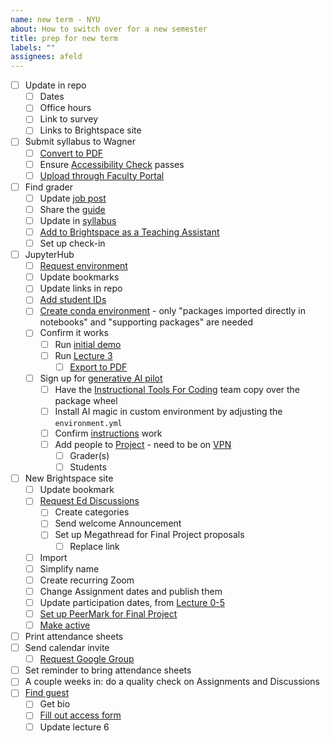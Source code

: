 ```yaml
---
name: new term - NYU
about: How to switch over for a new semester
title: prep for new term
labels: ""
assignees: afeld
---
```


- [ ] Update in repo
  - [ ] Dates
  - [ ] Office hours
  - [ ] Link to survey
  - [ ] Links to Brightspace site
- [ ] Submit syllabus to Wagner
  - [ ] [Convert to PDF](https://md2pdf.netlify.com/)
  - [ ] Ensure [Accessibility Check](https://www.adobe.com/accessibility/products/acrobat/using-acrobat-pro-accessibility-checker.html) passes
  - [ ] [Upload through Faculty Portal](https://wagner.nyu.edu/node/add/syllabus)
- [ ] Find grader
  - [ ] Update [job post](https://docs.google.com/document/d/1dX2MDc5Fhby8GyeKLF4rrI0RZrJAmF1LHGV2SdFIkAE/edit)
  - [ ] Share the [guide](https://python-public-policy.afeld.me/en/nyu/assistant_guide.html)
  - [ ] Update in [syllabus](https://python-public-policy.afeld.me/en/nyu/syllabus.html#instructor-information)
  - [ ] [Add to Brightspace as a Teaching Assistant](https://nyu.service-now.com/sp?id=kb_article&sysparm_article=KB0018960&sys_kb_id=e78f37561b3e6050191ca8233a4bcb2a&spa=1)
  - [ ] Set up check-in
- [ ] JupyterHub
  - [ ] [Request environment](https://sites.google.com/nyu.edu/nyu-hpc/training-support/resources-for-classes/jupyterhub/jupyterhub-intake-form)
  - [ ] Update bookmarks
  - [ ] Update links in repo
  - [ ] [Add student IDs](https://settings-spring.rcnyu.org/)
  - [ ] [Create conda environment](https://python-public-policy.afeld.me/en/nyu/resources.html#matching-the-class-environment) - only "packages imported directly in notebooks" and "supporting packages" are needed
  - [ ] Confirm it works
    - [ ] Run [initial demo](https://python-public-policy.afeld.me/en/nyu/lecture_0.html#id2)
    - [ ] Run [Lecture 3](https://python-public-policy.afeld.me/en/nyu/lecture_3.html)
      - [ ] [Export to PDF](https://python-public-policy.afeld.me/en/nyu/assignments.html#submission)
  - [ ] Sign up for [generative AI pilot](https://www.nyu.edu/life/information-technology/artificial-intelligence-at-nyu/private-ai-generative-pilot.html)
    - [ ] Have the [Instructional Tools For Coding](mailto:Instructional-Tools-For-Coding@nyu.edu) team copy over the package wheel
    - [ ] Install AI magic in custom environment by adjusting the `environment.yml`
    - [ ] Confirm [instructions](https://python-public-policy.afeld.me/en/nyu/assignments.html#generative-ai) work
    - [ ] Add people to [Project](https://projects.rit.nyu.edu/) - need to be on [VPN](https://www.nyu.edu/life/information-technology/infrastructure/network-services/vpn.html)
      - [ ] Grader(s)
      - [ ] Students
- [ ] New Brightspace site
  - [ ] Update bookmark
  - [ ] [Request Ed Discussions](https://nyu.service-now.com/sp?id=kb_article&sysparm_article=KB0019715&sys_kb_id=332d12091b25d150191ca8233a4bcb60&spa=1)
    - [ ] Create categories
    - [ ] Send welcome Announcement
    - [ ] Set up Megathread for Final Project proposals
      - [ ] Replace link
  - [ ] Import
  - [ ] Simplify name
  - [ ] Create recurring Zoom
  - [ ] Change Assignment dates and publish them
  - [ ] Update participation dates, from [Lecture 0-5](https://python-public-policy.afeld.me/en/nyu/syllabus.html#schedule)
  - [ ] [Set up PeerMark for Final Project](https://nyu.service-now.com/sp?id=kb_article&sysparm_article=KB0018477&sys_kb_id=f89fbe521b6f9c10a575997fbd4bcb80&spa=1)
  - [ ] [Make active](https://www.nyu.edu/servicelink/KB0018486)
- [ ] Print attendance sheets
- [ ] Send calendar invite
  - [ ] [Request Google Group](https://nyu.service-now.com/sp?id=kb_article&sysparm_article=KB0018953&sys_kb_id=23e5e5a9dbbaa410492a6d8d13961947&spa=1)
- [ ] Set reminder to bring attendance sheets
- [ ] A couple weeks in: do a quality check on Assignments and Discussions
- [ ] [Find guest](https://docs.google.com/document/d/1SMBquSezZ_1wLW0y2osJ35WFpz82PvSRbfLtNZQFjAo/edit)
  - [ ] Get bio
  - [ ] [Fill out access form](https://www.nyu.edu/about/visitor-information/sponsoring-visitors.html#visitors)
  - [ ] Update lecture 6
